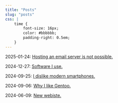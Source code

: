 ```yaml
---
title: "Posts"
slug: "posts"
css: |
    time {
        font-size: 16px;
        color: #bbbbbb;
        padding-right: 0.5em;
    }
---
```

<time>2025-01-24:</time> [Hosting an email server is not possible.](/posts/selfhostmail.html)

<time>2024-12-27:</time> [Software I use.](/posts/software.html)

<time>2024-09-25:</time> [I dislike modern smartphones.](/posts/nophone.html)

<time>2024-09-06:</time> [Why I like Gentoo.](/posts/gentoo.html)

<time>2024-06-09:</time> [New webiste.](/posts/website_created.html)

